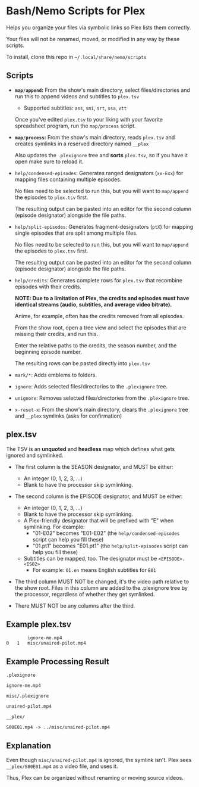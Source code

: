 # Bash/Nemo Scripts for Plex

Helps you organize your files via symbolic links so Plex lists them correctly.

Your files will not be renamed, moved, or modified in any way by these scripts.

To install, clone this repo in `~/.local/share/nemo/scripts`

## Scripts
- **`map/append`:** From the show's main directory, select files/directories and run this to append videos and subtitles to `plex.tsv`
    - Supported subtitles: `ass`, `smi`, `srt`, `ssa`, `vtt`

    Once you've edited `plex.tsv` to your liking with your favorite spreadsheet program, run the `map/process` script.

- **`map/process`:** From the show's main directory, reads `plex.tsv` and creates symlinks in a reserved directory named `__plex`

    Also updates the `.plexignore` tree and **sorts** `plex.tsv`, so if you have it open make sure to reload it.

- `help/condensed-episodes`: Generates ranged designators (`xx-Exx`) for mapping files containing multiple episodes.

    No files need to be selected to run this, but you will want to `map/append` the episodes to `plex.tsv` first.

    The resulting output can be pasted into an editor for the second column (episode designator) alongside the file paths.

- `help/split-episodes`: Generates fragment-designators (`ptX`) for mapping single episodes that are split among multiple files.

    No files need to be selected to run this, but you will want to `map/append` the episodes to `plex.tsv` first.

    The resulting output can be pasted into an editor for the second column (episode designator) alongside the file paths.

- `help/credits`: Generates complete rows for `plex.tsv` that recombine episodes with their credits.

    **NOTE: Due to a limitation of Plex, the credits and episodes must have identical streams (audio, subtitles, and average video bitrate).**

    Anime, for example, often has the credits removed from all episodes.

    From the show root, open a tree view and select the episodes that are missing their credits, and run this.

    Enter the relative paths to the credits, the season number, and the beginning episode number.

    The resulting rows can be pasted directly into `plex.tsv`

- `mark/*`: Adds emblems to folders.

- `ignore`: Adds selected files/directories to the `.plexignore` tree.

- `unignore`: Removes selected files/directories from the `.plexignore` tree.

- `x-reset-x`: From the show's main directory, clears the `.plexignore` tree and `__plex` symlinks (asks for confirmation)

## plex.tsv
The TSV is an **unquoted** and **headless** map which defines what gets ignored and symlinked.

- The first column is the SEASON designator, and MUST be either:
    - An integer (0, 1, 2, 3, ...)
    - Blank to have the processor skip symlinking.

- The second column is the EPISODE designator, and MUST be either:
    - An integer (0, 1, 2, 3, ...)
    - Blank to have the processor skip symlinking.
    - A Plex-friendly designator that will be prefixed with "E" when symlinking. For example:
        - "01-E02" becomes "E01-E02" (the `help/condensed-episodes` script can help you fill these)
        - "01.pt1" becomes "E01.pt1" (the `help/split-episodes` script can help you fill these)
    - Subtitles can be mapped, too. The designator must be `<EPISODE>.<ISO2>`
        - For example: `01.en` means English subtitles for `E01`

- The third column MUST NOT be changed, it's the video path relative to the show root.
    Files in this column are added to the .plexignore tree by the processor,
    regardless of whether they get symlinked.

- There MUST NOT be any columns after the third.

## Example plex.tsv
```
		ignore-me.mp4
0	1	misc/unaired-pilot.mp4
```

## Example Processing Result
`.plexignore`
```
ignore-me.mp4
```

`misc/.plexignore`
```
unaired-pilot.mp4
```

`__plex/`
```
S00E01.mp4 -> ../misc/unaired-pilot.mp4
```

## Explanation
Even though `misc/unaired-pilot.mp4` is ignored, the symlink isn't. Plex sees `__plex/S00E01.mp4` as a video file, and uses it.

Thus, Plex can be organized without renaming or moving source videos.

